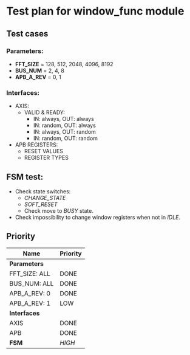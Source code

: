 # Test plan for window_func module

## Test cases
### Parameters:
* **FFT_SIZE**  = 128, 512, 2048, 4096, 8192 
* **BUS_NUM**   = 2, 4, 8    
* **APB_A_REV** = 0, 1    

### Interfaces:
* AXIS:
	* VALID & READY:
		* IN: always, OUT: always
		* IN: random, OUT: always
		* IN: always, OUT: random
		* IN: random, OUT: random
* APB REGISTERS:
	* RESET VALUES
	* REGISTER TYPES

## FSM test:
* Check state switches:
	* _CHANGE_STATE_
	* _SOFT_RESET_
	* Check move to _BUSY_ state.
* Check impossibility to change window registers when not in _IDLE_.

## Priority
| Name           | Priority |
| -------------- | -------- |
| **Parameters** |          |
| FFT_SIZE: ALL  | DONE     |
| BUS_NUM: ALL   | DONE     |
| APB_A_REV: 0   | DONE     |
| APB_A_REV: 1   | LOW      |
| **Interfaces** |          |
| AXIS           | DONE     |
| APB            | DONE     |
| **FSM**        | *HIGH*   |

